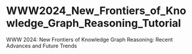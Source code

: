 # WWW2024_New_Frontiers_of_Knowledge_Graph_Reasoning_Tutorial
WWW 2024: New Frontiers of Knowledge Graph Reasoning: Recent Advances and Future Trends


